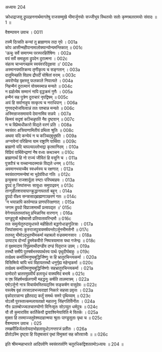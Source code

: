 अध्यायः 204

क्रोधाद्राजसु द्रुपदहननार्थमागतेषु राजसम्मुखे भीमार्जुनयोः सज्जीभूय स्थितयोः सतोः कृष्णबलरामयोः संवादः ॥ 1 ॥

वैशम्पायन उवाच ।	0011  

तस्मै दित्सति कन्यां तु ब्राह्मणाय तदा नृपे ।	001a  
कोप आसीन्महीपानामालोक्यान्योन्यमन्तिकात् ॥	001c  
\'ऊचुः सर्वे समागम्य परस्परहितैषिणः ।	002a  
वयं सर्वे समाहूता द्रुपदेन दुरात्मना ।	002c  
संहत्य चाभ्यगच्छाम स्वयंवरदिदृक्षया ॥\'	002e  
अस्मानयमतिक्रम्य तृणीकृत्य च सङ्गतान् ।	003a  
दातुमिच्छति विप्राय द्रौपदीं योषितां वराम् ॥	003c  
अवरोप्येह वृक्षस्तु फलकाले निपात्यते ।	004a  
निहन्मैनं दुरात्मानं योयमस्मान्न मन्यते ॥	004c  
न ह्यर्हत्येष सम्मानं नापि वृद्धक्रमं गुणैः ।	005a  
हन्मैनं सह पुत्रेण दुराचारं नृपद्विषम् ॥	005c  
अयं हि सर्वानाहूय सत्कृत्य च नराधिपान् ।	006a  
गुणवद्भोजयित्वान्नं ततः पश्चान्न मन्यते ॥	006c  
अस्मिन्राजसमावाये देवानामिव सन्नये ।	007a  
किमयं सदृशं कञ्चिन्नृपतिं नैव दृष्टवान् ॥	007c  
न च विप्रेष्वधीकारो विद्यते वरणं प्रति ।	008a  
स्वयंवरः क्षत्रियाणामितीयं प्रथिता श्रुतिः ॥	008c  
अथवा यदि कन्येयं न च कञ्चिद्बुभूषति ।	009a  
अग्नावेनां परिक्षिप्य याम राष्ट्राणि पार्थिवाः ॥	009c  
ब्राह्मणो यदि चापल्याल्लोभाद्वा कृतवानिदम् ।	010a  
विप्रियं पार्थिवेन्द्राणां नैष वध्यः कथञ्चन ॥	010c  
ब्राह्मणार्थं हि नो राज्यं जीवितं हि वसूनि च ।	011a  
पुत्रपौत्रं च यच्चान्यदस्माकं विद्यते धनम् ॥	011c  
अवमानभयाच्चैव स्वधर्मस्य च रक्षणात् ।	012a  
स्वयंवराणामन्येषां मा भूदेवंविधा गतिः ॥	012c  
इत्युक्त्वा राजशार्दूला रुष्टाः परिघबाहवः ।	013a  
द्रुपदं तु जिघांसन्तः सायुधाः समुपाद्रवन् ॥	013c  
तान्गृहीतशरावापान्क्रुद्धानापततो बहून् ।	014a  
द्रुपदो वीक्ष्य सन्त्रासाद्ब्राह्मणाञ्छरणं गतः ॥	014c  
\'न भयान्नापि कार्पण्यान्न प्राणपरिरक्षणात् ।	015a  
जगाम द्रुपदो विप्राञ्शमार्थी प्रत्यपद्यत ॥\'	015c  
वेगेनापततस्तांस्तु प्रभिन्नानिव वारणान् ।	016a  
पाण्डुपुत्रौ महेष्वासौ प्रतियातावरिन्दमौ ॥	016c  
ततः समुत्पेतुरुदायुधास्ते महीक्षितो बद्धगोधाङ्गुलित्राः ।	017a  
जिघांसमानाः कुरुराजपुत्रावमर्षयन्तोऽर्जुनभीमसेनौ ॥	017c  
ततस्तु भीमोऽद्भुतभीमकर्मा महाबलो वज्रसमानसारः ।	018a  
उत्पाट्य दोर्भ्यां द्रुममेकवीरो निष्पत्रयामास यथा गजेन्द्रः ॥	018c  
तं वृक्षमादाय रिपुप्रमाथीदण्डीव दण्डं पितृराज उग्रम् ।	019a  
तस्थौ समीपे पुरुषर्षभस्यपार्थस्य पार्थः पृथुदीर्घबाहुः ॥	019c  
तत्प्रेक्ष्य कर्मातिमनुष्यबुद्धिर्जिष्णुः स हि भ्रातुरचिन्त्यकर्मा ।	020a  
विसिष्मिये चापि भयं विहायतस्थौ धनुर्गृह्य महेन्द्रकर्मा ॥	020c  
तत्प्रेक्ष्य कर्मातिमनुष्यबुद्धिर्जिष्णोः सहभ्रातुरचिन्त्यकर्मा ।	021a  
दामोदरो भ्रातरमुग्रवीर्यं हलायुधं वाक्यमिदं बभाषे ॥	021c  
य एष सिंहर्षभखेलगामी महद्धनुः कर्षति तालमात्रम् ।	022a  
एषोऽर्जुनो नात्र विचार्यमस्तियद्यस्मि सङ्कर्षण वासुदेवः ॥	022c  
यस्त्वेष वृक्षं तरसाऽवभज्यराज्ञां निकारे सहसा प्रवृत्तः ।	023a  
वृकोदरान्नान्य इहैतदद्य कर्तुं समर्थः समरे पृथिव्याम् ॥	023c  
योऽसौ पुरस्तात्कमलायताक्षो महातनुः सिंहगतिर्विनीतः ।	024a  
गौरः प्रलम्बोज्ज्वलचारुघोणो विनिःसृतः सोऽप्युत धर्मपुत्रः ॥	024c  
यौ तौ कुमाराविव कार्तिकेयौ द्वावाश्विनेयाविति मे वितर्कः ।	025a  
मुक्ता हि तस्माज्जतुवेश्मदाहान्मया श्रुताः पाण्डुसुताः पृथा च ॥	025c  
वैशम्पायन उवाच ।	025  
तमब्रवीन्निर्जलतोयदाभोहलायुधोऽनन्तरजं प्रतीतः ।	026a  
प्रीतोऽस्मि दृष्ट्वा हि पितृष्वसारं पृथां विमुक्तां सह कौरवाग्र्यैः ॥ ॥	026c  

इति श्रीमन्महाभारते आदिपर्वणि स्वयंवरपर्वणि चतुरधिकद्विशततमोऽध्यायः ॥ 204 ॥
